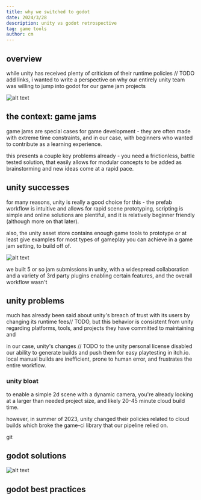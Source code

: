 ```yaml
---
title: why we switched to godot
date: 2024/3/28
description: unity vs godot retrospective
tag: game tools
author: cm
---
```


## overview




while unity has received plenty of criticism of their runtime policies // TODO add links, i wanted to write a perspective on why our entirely unity team was willing to jump into godot for our game jam projects

![alt text](https://godotengine.org/assets/home/features/language.webp)

## the context: game jams

game jams are special cases for game development - they are often made with extreme time constraints, and in our case, with beginners who wanted to contribute as a learning experience.


this presents a couple key problems already - you need a frictionless, battle tested solution, that easily allows for modular concepts to be added as brainstorming and new ideas come at a rapid pace. 

## unity successes

for many reasons, unity is really a good choice for this - the prefab workflow is intuitive and allows for rapid scene prototyping, scripting is simple and online solutions are plentiful, and it is relatively beginner friendly (although more on that later). 

also, the unity asset store contains enough game tools to prototype or at least give examples for most types of gameplay you can achieve in a game jam setting, to build off of.

![alt text](/images/gamelibrary.png/)

we built 5 or so jam submissions in unity, with a widespread collaboration and a variety of 3rd party plugins enabling certain features, and the overall workflow wasn't 

## unity problems

much has already been said about unity's breach of trust with its users by changing its runtime fees// TODO, but this behavior is consistent from unity regarding platforms, tools, and projects they have committed to maintaining and 

in our case, unity's changes // TODO to the unity personal license disabled our ability to generate builds and push them for easy playtesting in itch.io. local manual builds are inefficient, prone to human error, and frustrates the entire workflow. 



### unity bloat

to enable a simple 2d scene with a dynamic camera, you're already looking at a larger than needed project size, and likely 20-45 minute cloud build time.

however, in summer of 2023, unity changed their policies related to cloud builds which broke the game-ci library that our pipeline relied on.

git 

## godot solutions

![alt text](/images/musiccube.png)

## godot best practices

## 

